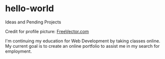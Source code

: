 # hello-world
Ideas and Pending Projects

Credit for profile picture:
<a href="https://www.freevector.com/floral-image">FreeVector.com</a>

I'm continuing my education for Web Development by taking classes online. My current goal is to create an online portfolio to assist me in my search for employment.
